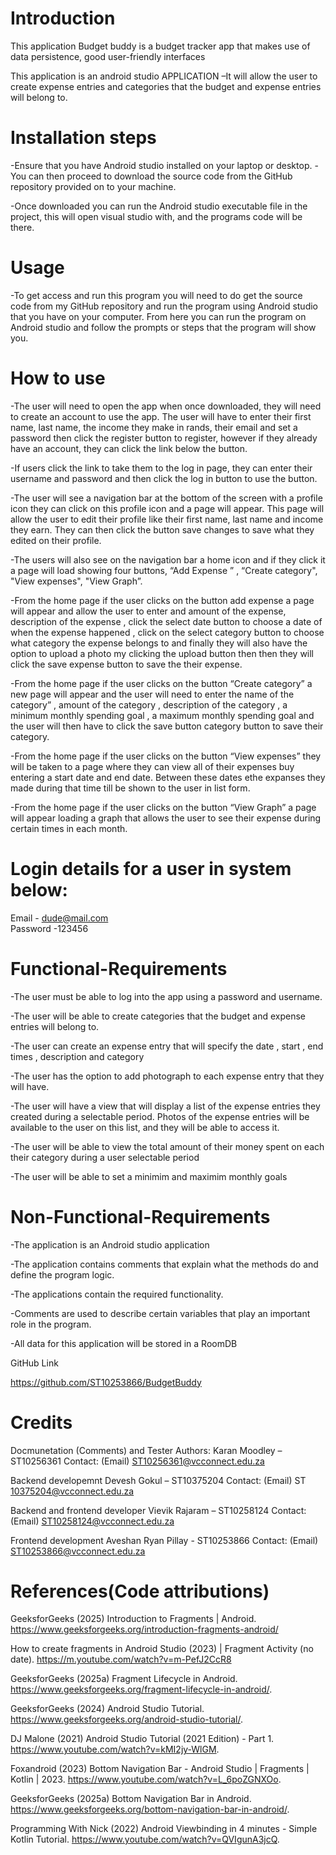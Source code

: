 Introduction  
============
This application Budget buddy is a budget tracker app that makes use of data persistence, good user-friendly interfaces 

This application is an android studio APPLICATION –It will allow the user to create expense entries and categories that the budget and expense entries will belong to. 

 

Installation steps 
===================
-Ensure that you have Android studio installed on your laptop or desktop. -You can then proceed to download the source code from the GitHub repository provided on to your machine.  

-Once downloaded you can run the Android studio executable file in the project, this will open visual studio with, and the programs code will be there. 



Usage 
============
-To get access and run this program you will need to do get the source code from my GitHub repository and run the program using Android studio that you have on your computer.
From here you can run the program on Android studio and follow the prompts or steps that the program will show you. 

How to use  
=============
-The user will need to open the app when once downloaded, they will need to create an account to use the app. The user will have to enter their first name, last name, the income they make in rands, 
their email and set a password then click the register button to register, however if they already have an account, they can click the link below the button. 

-If users click the link to take them to the log in page, they can enter their username and password and then click the log in button to use the button. 

-The user will see a navigation bar at the bottom of the screen with a profile icon they can click on this profile icon and a page will appear. 
This page will allow the user to edit their profile like their first name, last name and income they earn. They can then click the button save changes to save what they edited on their profile.  	    	 

-The users will also see on the navigation bar a home icon and if they click it a page will load showing four buttons, “Add Expense ” , “Create category", "View expenses", "View Graph”. 

-From the home page if the user clicks on the button add expense a page will appear and allow the user to enter and amount of the expense, description of the expense , click the select date button to choose a date of when the expense happened ,
click on the select category button to choose what category the expense belongs to and finally they will also have the option to upload a photo my clicking the upload button then then they will click the save expense button to save the their expense. 

-From the home page if the user clicks on the button “Create category” a new page will appear and the user will need to enter the name of the category” ,
amount of the category , description of the category , a minimum monthly spending goal , a maximum monthly spending goal and the user will then have to click the save button category button to save their category. 

 
-From the home page if the user clicks on the button “View expenses”
they will be taken to a page where they  can view all of their expenses buy entering a start date and end date.
Between these dates ethe expanses they made during that time till be shown to the user in list form. 

 
-From the home page if the user clicks on the button “View Graph” a page will appear loading a graph that allows the user to see their expense during certain times in each month.  
 

Login details for a user in system below: 
============
Email - dude@mail.com  
Password -123456 


Functional-Requirements 
============
-The user must be able to log into the app using a password and username. 

-The user will be able to create categories that the budget and expense entries will belong to. 

-The user can create an expense entry that will specify the date , start , end times , description and category  

-The user has the option to add photograph to each expense entry that they will have. 

-The user will have a view that will display a list of the expense entries they created during a selectable period.
Photos of the expense entries will be available to the user on this list, and they will be able to access it. 

-The user will be able to view the total amount of their money spent on each their category during a user selectable period  

-The user will be able to set a minimim and maximim monthly goals


Non-Functional-Requirements 
============
-The application is an Android studio application 

-The application contains comments that explain what the methods do and define the program logic. 

-The applications contain the required functionality. 

-Comments are used to describe certain variables that play an important role in the program. 

-All data for this application will be stored in a RoomDB 

 

GitHub Link 

https://github.com/ST10253866/BudgetBuddy 

 

Credits 
=========
Docmunetation (Comments) and Tester 
Authors: Karan Moodley – ST10256361 
Contact: (Email) ST10256361@vcconnect.edu.za 

Backend developemnt 
Devesh Gokul – ST10375204 
Contact: (Email) ST	10375204@vcconnect.edu.za 

Backend and frontend developer 
Vievik Rajaram – ST10258124 
Contact: (Email) ST10258124@vcconnect.edu.za 

Frontend development 
Aveshan Ryan Pillay - ST10253866 
Contact: (Email) ST10253866@vcconnect.edu.za 

 

References(Code attributions) 
=================================
GeeksforGeeks (2025) Introduction to Fragments | Android. https://www.geeksforgeeks.org/introduction-fragments-android/ 

How to create fragments in Android Studio (2023) | Fragment Activity (no date). https://m.youtube.com/watch?v=m-PefJ2CcR8  

GeeksforGeeks (2025a) Fragment Lifecycle in Android. https://www.geeksforgeeks.org/fragment-lifecycle-in-android/. 

GeeksforGeeks (2024) Android Studio Tutorial. https://www.geeksforgeeks.org/android-studio-tutorial/. 

DJ Malone (2021) Android Studio Tutorial (2021 Edition) - Part 1. https://www.youtube.com/watch?v=kMI2jy-WlGM. 

Foxandroid (2023) Bottom Navigation Bar - Android Studio | Fragments | Kotlin | 2023. https://www.youtube.com/watch?v=L_6poZGNXOo. 

GeeksforGeeks (2025a) Bottom Navigation Bar in Android. https://www.geeksforgeeks.org/bottom-navigation-bar-in-android/. 

Programming With Nick (2022) Android Viewbinding in 4 minutes - Simple Kotlin Tutorial. https://www.youtube.com/watch?v=QVIgunA3jcQ. 

 

 
